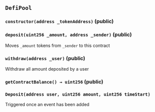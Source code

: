 ## `DefiPool`






### `constructor(address _tokenAddress)` (public)





### `deposit(uint256 _amount, address _sender)` (public)

Moves `_amount` tokens from `_sender` to this contract




### `withdraw(address _user)` (public)

Withdraw all amount deposited by a user




### `getContractBalance() → uint256` (public)






### `Deposit(address user, uint256 amount, uint256 timeStart)`



Triggered once an event has been added


